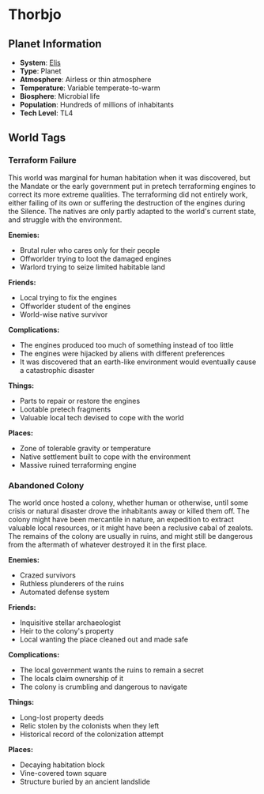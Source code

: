 # Thorbjo

## Planet Information
- **System**: [Elis](../../../system--elis.md)
- **Type**: Planet
- **Atmosphere**: Airless or thin atmosphere
- **Temperature**: Variable temperate-to-warm
- **Biosphere**: Microbial life
- **Population**: Hundreds of millions of inhabitants
- **Tech Level**: TL4

## World Tags

### Terraform Failure

This world was marginal for human habitation when it was discovered, but the Mandate or the early government put in pretech terraforming engines to correct its more extreme qualities. The terraforming did not entirely work, either failing of its own or suffering the destruction of the engines during the Silence. The natives are only partly adapted to the world's current state, and struggle with the environment.

**Enemies:**
- Brutal ruler who cares only for their people
- Offworlder trying to loot the damaged engines
- Warlord trying to seize limited habitable land

**Friends:**
- Local trying to fix the engines
- Offworlder student of the engines
- World-wise native survivor

**Complications:**
- The engines produced too much of something instead of too little
- The engines were hijacked by aliens with different preferences
- It was discovered that an earth-like environment would eventually cause a catastrophic disaster

**Things:**
- Parts to repair or restore the engines
- Lootable pretech fragments
- Valuable local tech devised to cope with the world

**Places:**
- Zone of tolerable gravity or temperature
- Native settlement built to cope with the environment
- Massive ruined terraforming engine

### Abandoned Colony

The world once hosted a colony, whether human or otherwise, until some crisis or natural disaster drove the inhabitants away or killed them off. The colony might have been mercantile in nature, an expedition to extract valuable local resources, or it might have been a reclusive cabal of zealots. The remains of the colony are usually in ruins, and might still be dangerous from the aftermath of whatever destroyed it in the first place.

**Enemies:**
- Crazed survivors
- Ruthless plunderers of the ruins
- Automated defense system

**Friends:**
- Inquisitive stellar archaeologist
- Heir to the colony's property
- Local wanting the place cleaned out and made safe

**Complications:**
- The local government wants the ruins to remain a secret
- The locals claim ownership of it
- The colony is crumbling and dangerous to navigate

**Things:**
- Long-lost property deeds
- Relic stolen by the colonists when they left
- Historical record of the colonization attempt

**Places:**
- Decaying habitation block
- Vine-covered town square
- Structure buried by an ancient landslide

